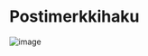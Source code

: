 # Postimerkkihaku

![image](https://user-images.githubusercontent.com/70442725/188004206-37316aaf-5b6a-4036-bc5c-a9dce167ee29.png)
